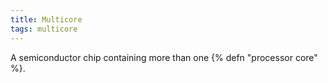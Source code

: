 ```yaml
---
title: Multicore
tags: multicore
---
```

A semiconductor chip containing more than one {% defn "processor core" %}.